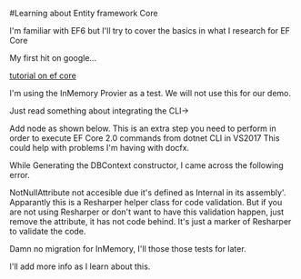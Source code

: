 #Learning about Entity framework Core

I'm familiar with EF6 but I'll try to cover the basics in what I research for EF Core

My first hit on google...

[tutorial on ef core](http://www.entityframeworktutorial.net/efcore/entity-framework-core.aspx)

I'm using the InMemory Provier as a test. We will not use this for our demo.

Just read something about integrating the CLI->

Add <DotNetCliToolReference> node as shown below. This is an extra step you need to perform in order to execute EF Core 2.0 commands from dotnet CLI in VS2017
This could help with problems I'm having with docfx.

While Generating the DBContext constructor, I came across the following error.

NotNullAttribute  not accesible due it's defined as Internal in its assembly'. Apparantly this is a Resharper helper class for code validation.
But if you are not using Resharper or don't want to have this validation happen, just remove the attribute, it has not code behind. It's just a marker of Resharper to validate the code.


Damn no migration for InMemory, I'll those those tests for later.


I'll add more info as I learn about this.



